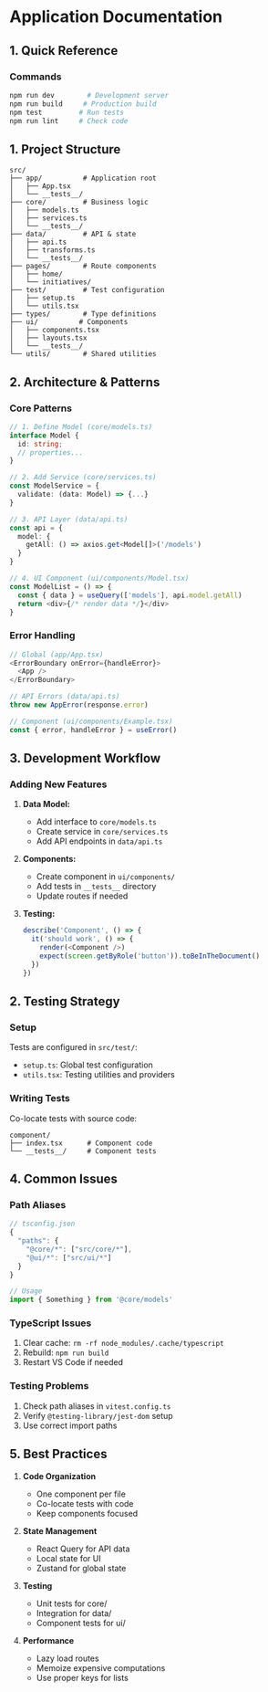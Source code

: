 # Application Documentation

## 1. Quick Reference

### Commands
```bash
npm run dev        # Development server
npm run build     # Production build
npm test         # Run tests
npm run lint     # Check code
```

## 1. Project Structure
```
src/
├── app/          # Application root
│   ├── App.tsx
│   └── __tests__/
├── core/         # Business logic
│   ├── models.ts
│   ├── services.ts
│   └── __tests__/
├── data/         # API & state
│   ├── api.ts
│   ├── transforms.ts
│   └── __tests__/
├── pages/        # Route components
│   ├── home/
│   └── initiatives/
├── test/         # Test configuration
│   ├── setup.ts
│   └── utils.tsx
├── types/        # Type definitions
├── ui/          # Components
│   ├── components.tsx
│   ├── layouts.tsx
│   └── __tests__/
└── utils/        # Shared utilities
```

## 2. Architecture & Patterns

### Core Patterns
```typescript
// 1. Define Model (core/models.ts)
interface Model {
  id: string;
  // properties...
}

// 2. Add Service (core/services.ts)
const ModelService = {
  validate: (data: Model) => {...}
}

// 3. API Layer (data/api.ts)
const api = {
  model: {
    getAll: () => axios.get<Model[]>('/models')
  }
}

// 4. UI Component (ui/components/Model.tsx)
const ModelList = () => {
  const { data } = useQuery(['models'], api.model.getAll)
  return <div>{/* render data */}</div>
}
```

### Error Handling
```typescript
// Global (app/App.tsx)
<ErrorBoundary onError={handleError}>
  <App />
</ErrorBoundary>

// API Errors (data/api.ts)
throw new AppError(response.error)

// Component (ui/components/Example.tsx)
const { error, handleError } = useError()
```

## 3. Development Workflow

### Adding New Features

1. **Data Model:**
   - Add interface to `core/models.ts`
   - Create service in `core/services.ts`
   - Add API endpoints in `data/api.ts`

2. **Components:**
   - Create component in `ui/components/`
   - Add tests in `__tests__` directory
   - Update routes if needed

3. **Testing:**
   ```typescript
   describe('Component', () => {
     it('should work', () => {
       render(<Component />)
       expect(screen.getByRole('button')).toBeInTheDocument()
     })
   })
   ```

## 2. Testing Strategy

### Setup
Tests are configured in `src/test/`:
- `setup.ts`: Global test configuration
- `utils.tsx`: Testing utilities and providers

### Writing Tests
Co-locate tests with source code:
```
component/
├── index.tsx      # Component code
└── __tests__/     # Component tests
```

## 4. Common Issues

### Path Aliases
```typescript
// tsconfig.json
{
  "paths": {
    "@core/*": ["src/core/*"],
    "@ui/*": ["src/ui/*"]
  }
}

// Usage
import { Something } from '@core/models'
```

### TypeScript Issues
1. Clear cache: `rm -rf node_modules/.cache/typescript`
2. Rebuild: `npm run build`
3. Restart VS Code if needed

### Testing Problems
1. Check path aliases in `vitest.config.ts`
2. Verify `@testing-library/jest-dom` setup
3. Use correct import paths

## 5. Best Practices

1. **Code Organization**
   - One component per file
   - Co-locate tests with code
   - Keep components focused

2. **State Management**
   - React Query for API data
   - Local state for UI
   - Zustand for global state

3. **Testing**
   - Unit tests for core/
   - Integration for data/
   - Component tests for ui/

4. **Performance**
   - Lazy load routes
   - Memoize expensive computations
   - Use proper keys for lists
